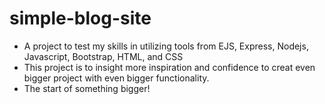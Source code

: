 # simple-blog-site
* A project to test my skills in utilizing tools from EJS, Express, Nodejs, Javascript, Bootstrap, HTML, and CSS
* This project is to insight more inspiration and confidence to creat even bigger project with even bigger functionality.
* The start of something bigger!
